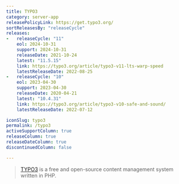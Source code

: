 ```yaml
---
title: TYPO3
category: server-app
releasePolicyLink: https://get.typo3.org/
sortReleasesBy: "releaseCycle"
releases:
-   releaseCycle: "11"
    eol: 2024-10-31
    support: 2024-10-31
    releaseDate: 2021-10-24
    latest: "11.5.15"
    link: https://typo3.org/article/typo3-v11-lts-warp-speed
    latestReleaseDate: 2022-08-25
-   releaseCycle: "10"
    eol: 2023-04-30
    support: 2023-04-30
    releaseDate: 2020-04-21
    latest: "10.4.31"
    link: https://typo3.org/article/typo3-v10-safe-and-sound/
    latestReleaseDate: 2022-07-12

iconSlug: typo3
permalink: /typo3
activeSupportColumn: true
releaseColumn: true
releaseDateColumn: true
discontinuedColumn: false

---
```


> [TYPO3](https://typo3.org/) is a free and open-source content management system written in PHP.
